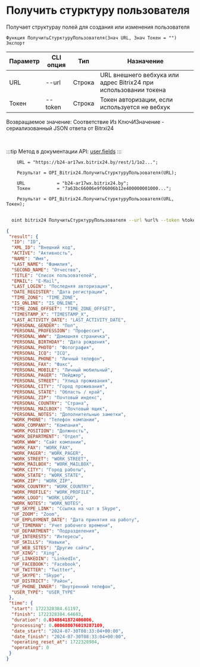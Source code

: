 ﻿---
sidebar_position: 7
---

# Получить стурктуру пользователя
 Получает структурау полей для создания или изменения пользователя



`Функция ПолучитьСтурктуруПользователя(Знач URL, Знач Токен = "") Экспорт`

  | Параметр | CLI опция | Тип | Назначение |
  |-|-|-|-|
  | URL | --url | Строка | URL внешнего вебхука или адрес Bitrix24 при использовании токена |
  | Токен | --token | Строка | Токен авторизации, если используется не вебхук |

  
  Возвращаемое значение:   Соответствие Из КлючИЗначение - сериализованный JSON ответа от Bitrxi24

<br/>

:::tip
Метод в документации API: [user.fields](https://dev.1c-bitrix.ru/rest_help/users/user_fields.php)
:::
<br/>


```bsl title="Пример кода"
    URL = "https://b24-ar17wx.bitrix24.by/rest/1/1o2...";

    Результат = OPI_Bitrix24.ПолучитьСтурктуруПользователя(URL);

    URL            = "b24-ar17wx.bitrix24.by";
    Токен          = "7a63bc66006e9f06006b12e400000001000...";

    Результат = OPI_Bitrix24.ПолучитьСтурктуруПользователя(URL, Токен);
```



```sh title="Пример команды CLI"
    
  oint bitrix24 ПолучитьСтурктуруПользователя --url %url% --token %token%

```

```json title="Результат"
{
 "result": {
  "ID": "ID",
  "XML_ID": "Внешний код",
  "ACTIVE": "Активность",
  "NAME": "Имя",
  "LAST_NAME": "Фамилия",
  "SECOND_NAME": "Отчество",
  "TITLE": "Список пользователей",
  "EMAIL": "E-Mail",
  "LAST_LOGIN": "Последняя авторизация",
  "DATE_REGISTER": "Дата регистрации",
  "TIME_ZONE": "TIME_ZONE",
  "IS_ONLINE": "IS_ONLINE",
  "TIME_ZONE_OFFSET": "TIME_ZONE_OFFSET",
  "TIMESTAMP_X": "TIMESTAMP_X",
  "LAST_ACTIVITY_DATE": "LAST_ACTIVITY_DATE",
  "PERSONAL_GENDER": "Пол",
  "PERSONAL_PROFESSION": "Профессия",
  "PERSONAL_WWW": "Домашняя страничка",
  "PERSONAL_BIRTHDAY": "Дата рождения",
  "PERSONAL_PHOTO": "Фотография",
  "PERSONAL_ICQ": "ICQ",
  "PERSONAL_PHONE": "Личный телефон",
  "PERSONAL_FAX": "Факс",
  "PERSONAL_MOBILE": "Личный мобильный",
  "PERSONAL_PAGER": "Пейджер",
  "PERSONAL_STREET": "Улица проживания",
  "PERSONAL_CITY": "Город проживания",
  "PERSONAL_STATE": "Область / край",
  "PERSONAL_ZIP": "Почтовый индекс",
  "PERSONAL_COUNTRY": "Страна",
  "PERSONAL_MAILBOX": "Почтовый ящик",
  "PERSONAL_NOTES": "Дополнительные заметки",
  "WORK_PHONE": "Телефон компании",
  "WORK_COMPANY": "Компания",
  "WORK_POSITION": "Должность",
  "WORK_DEPARTMENT": "Отдел",
  "WORK_WWW": "Сайт компании",
  "WORK_FAX": "WORK_FAX",
  "WORK_PAGER": "WORK_PAGER",
  "WORK_STREET": "WORK_STREET",
  "WORK_MAILBOX": "WORK_MAILBOX",
  "WORK_CITY": "Город работы",
  "WORK_STATE": "WORK_STATE",
  "WORK_ZIP": "WORK_ZIP",
  "WORK_COUNTRY": "WORK_COUNTRY",
  "WORK_PROFILE": "WORK_PROFILE",
  "WORK_LOGO": "WORK_LOGO",
  "WORK_NOTES": "WORK_NOTES",
  "UF_SKYPE_LINK": "Ссылка на чат в Skype",
  "UF_ZOOM": "Zoom",
  "UF_EMPLOYMENT_DATE": "Дата принятия на работу",
  "UF_TIMEMAN": "Учет рабочего времени",
  "UF_DEPARTMENT": "Подразделения",
  "UF_INTERESTS": "Интересы",
  "UF_SKILLS": "Навыки",
  "UF_WEB_SITES": "Другие сайты",
  "UF_XING": "Xing",
  "UF_LINKEDIN": "LinkedIn",
  "UF_FACEBOOK": "Facebook",
  "UF_TWITTER": "Twitter",
  "UF_SKYPE": "Skype",
  "UF_DISTRICT": "Район",
  "UF_PHONE_INNER": "Внутренний телефон",
  "USER_TYPE": "USER_TYPE"
 },
 "time": {
  "start": 1722328384.61197,
  "finish": 1722328384.64683,
  "duration": 0.0348641872406006,
  "processing": 0.000688076019287109,
  "date_start": "2024-07-30T08:33:04+00:00",
  "date_finish": "2024-07-30T08:33:04+00:00",
  "operating_reset_at": 1722328984,
  "operating": 0
 }
}
```
